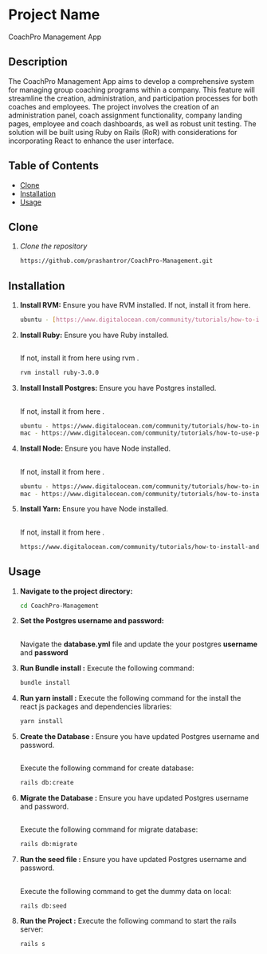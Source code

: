 # Project Name
 CoachPro Management App

## Description

The CoachPro Management App aims to develop a comprehensive system for managing group coaching programs within a company. This feature will streamline the creation, administration, and participation processes for both coaches and employees. The project involves the creation of an administration panel, coach assignment functionality, company landing pages, employee and coach dashboards, as well as robust unit testing. The solution will be built using Ruby on Rails (RoR) with considerations for incorporating React to enhance the user interface.

## Table of Contents

- [Clone](#clone)
- [Installation](#installation)
- [Usage](#usage)
  
## Clone 
1. *Clone the repository*
   ```bash
   https://github.com/prashantror/CoachPro-Management.git

## Installation

1. **Install RVM:**
   Ensure you have RVM installed.
   If not, install it from here.
   ```bash
   ubuntu - [https://www.digitalocean.com/community/tutorials/how-to-install-postgresql-on-ubuntu-20-04-quickstart](https://www.digitalocean.com/community/tutorials/how-to-install-ruby-on-rails-with-rvm-on-ubuntu-20-04)
   
2. **Install Ruby:**
   Ensure you have Ruby installed.
   ##
   If not, install it from here using rvm .
   ```bash
   rvm install ruby-3.0.0

3. **Install Install Postgres:**
   Ensure you have Postgres installed.
   ##
   If not, install it from here .
   ```bash
   ubuntu - https://www.digitalocean.com/community/tutorials/how-to-install-postgresql-on-ubuntu-20-04-quickstart
   mac - https://www.digitalocean.com/community/tutorials/how-to-use-postgresql-with-your-ruby-on-rails-application-on-macos

4. **Install Node:**
   Ensure you have Node installed.
   ##
   If not, install it from here .
   ```bash
   ubuntu - https://www.digitalocean.com/community/tutorials/how-to-install-node-js-on-ubuntu-20-04
   mac - https://www.digitalocean.com/community/tutorials/how-to-install-node-js-and-create-a-local-development-environment-on-macos

5. **Install Yarn:**
   Ensure you have Node installed.
   ##
   If not, install it from here .
   ```bash
   https://www.digitalocean.com/community/tutorials/how-to-install-and-use-the-yarn-package-manager-for-node-js

## Usage

1. **Navigate to the project directory:**
   ```bash
   cd CoachPro-Management
   
2. **Set the Postgres username and password:**
   ##
   Navigate the **database.yml** file and update the your postgres **username** and **password**

3. **Run Bundle install :**
   Execute the following command:
   ```bash
   bundle install

4. **Run yarn install :**
   Execute the following command for the install the react js packages and dependencies libraries:
   ```bash
   yarn install

5. **Create the Database :**
   Ensure you have updated Postgres username and password.
   ##
   Execute the following command for create database:
   ```bash
   rails db:create

6. **Migrate the Database :**
   Ensure you have updated Postgres username and password.
   ##
   Execute the following command for migrate database:
   ```bash
   rails db:migrate

7. **Run the seed file :**
   Ensure you have updated Postgres username and password.
   ##
   Execute the following command to get the dummy data on local:
   ```bash
   rails db:seed

9. **Run the Project :**
   Execute the following command to start the rails server:
   ```bash
   rails s
